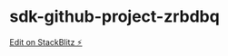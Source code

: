 # sdk-github-project-zrbdbq

[Edit on StackBlitz ⚡️](https://stackblitz.com/edit/sdk-github-project-zrbdbq)